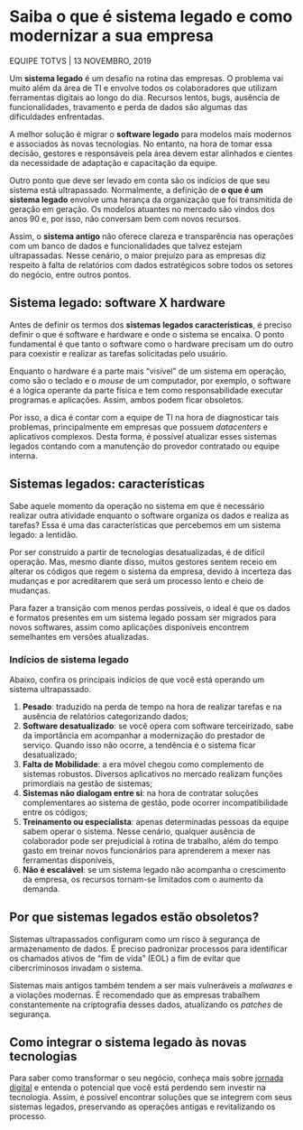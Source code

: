 # Saiba o que é sistema legado e como modernizar a sua empresa

EQUIPE TOTVS | 13 NOVEMBRO, 2019

Um **sistema legado** é um desafio na rotina das empresas. O problema vai muito além da área de TI e envolve todos os colaboradores que utilizam ferramentas digitais ao longo do dia. Recursos lentos, bugs, ausência de funcionalidades, travamento e perda de dados são algumas das dificuldades enfrentadas.

A melhor solução é migrar o **software legado** para modelos mais modernos e associados às novas tecnologias. No entanto, na hora de tomar essa decisão, gestores e responsáveis pela área devem estar alinhados e cientes da necessidade de adaptação e capacitação da equipe.

Outro ponto que deve ser levado em conta são os indícios de que seu sistema está ultrapassado. Normalmente, a definição de **o que é um sistema legado** envolve uma herança da organização que foi transmitida de geração em geração. Os modelos atuantes no mercado são vindos dos anos 90 e, por isso, não conversam bem com novos recursos.

Assim, o **sistema antigo** não oferece clareza e transparência nas operações com um banco de dados e funcionalidades que talvez estejam ultrapassadas. Nesse cenário, o maior prejuízo para as empresas diz respeito à falta de relatórios com dados estratégicos sobre todos os setores do negócio, entre outros pontos.

## Sistema legado: software X hardware

Antes de definir os termos dos **sistemas legados características**, é preciso definir o que é software e hardware e onde o sistema se encaixa. O ponto fundamental é que tanto o software como o hardware precisam um do outro para coexistir e realizar as tarefas solicitadas pelo usuário.

Enquanto o hardware é a parte mais “visível” de um sistema em operação, como são o teclado e o *mouse* de um computador, por exemplo, o software é a lógica operante da parte física e tem como responsabilidade executar programas e aplicações. Assim, ambos podem ficar obsoletos.

Por isso, a dica é contar com a equipe de TI na hora de diagnosticar tais problemas, principalmente em empresas que possuem *datacenters* e aplicativos complexos. Desta forma, é possível atualizar esses sistemas legados contando com a manutenção do provedor contratado ou equipe interna.

## Sistemas legados: características

Sabe aquele momento da operação no sistema em que é necessário realizar outra atividade enquanto o software organiza os dados e realiza as tarefas? Essa é uma das características que percebemos em um sistema legado: a lentidão.

Por ser construído a partir de tecnologias desatualizadas, é de difícil operação. Mas, mesmo diante disso, muitos gestores sentem receio em alterar os códigos que regem o sistema da empresa, devido à incerteza das mudanças e por acreditarem que será um processo lento e cheio de mudanças.

Para fazer a transição com menos perdas possíveis, o ideal é que os dados e formatos presentes em um sistema legado possam ser migrados para novos softwares, assim como aplicações disponíveis encontrem semelhantes em versões atualizadas.

### Indícios de sistema legado

Abaixo, confira os principais indícios de que você está operando um sistema ultrapassado.

1. **Pesado**: traduzido na perda de tempo na hora de realizar tarefas e na ausência de relatórios categorizando dados;
2. **Software desatualizado**: se você opera com software terceirizado, sabe da importância em acompanhar a modernização do prestador de serviço. Quando isso não ocorre, a tendência é o sistema ficar desatualizado;
3. **Falta de Mobilidade**: a era móvel chegou como complemento de sistemas robustos. Diversos aplicativos no mercado realizam funções primordiais na gestão de sistemas;
4. **Sistemas não dialogam entre si**: na hora de contratar soluções complementares ao sistema de gestão, pode ocorrer incompatibilidade entre os códigos;
5. **Treinamento ou especialista**: apenas determinadas pessoas da equipe sabem operar o sistema. Nesse cenário, qualquer ausência de colaborador pode ser prejudicial à rotina de trabalho, além do tempo gasto em treinar novos funcionários para aprenderem a mexer nas ferramentas disponíveis,
6. **Não é escalável**: se um sistema legado não acompanha o crescimento da empresa, os recursos tornam-se limitados com o aumento da demanda.

## Por que sistemas legados estão obsoletos?

Sistemas ultrapassados configuram como um risco à segurança de armazenamento de dados. É preciso padronizar processos para identificar os chamados ativos de “fim de vida” (EOL) a fim de evitar que cibercriminosos invadam o sistema.

Sistemas mais antigos também tendem a ser mais vulneráveis a *malwares* e a violações modernas. É recomendado que as empresas trabalhem constantemente na criptografia desses dados, atualizando os *patches* de segurança.

## Como integrar o sistema legado às novas tecnologias

Para saber como transformar o seu negócio, conheça mais sobre [jornada digital](https://www.totvs.com/jornada-digital/) e entenda o potencial que você está perdendo sem investir na tecnologia. Assim, é possível encontrar soluções que se integrem com seus sistemas legados, preservando as operações antigas e revitalizando os processo.
